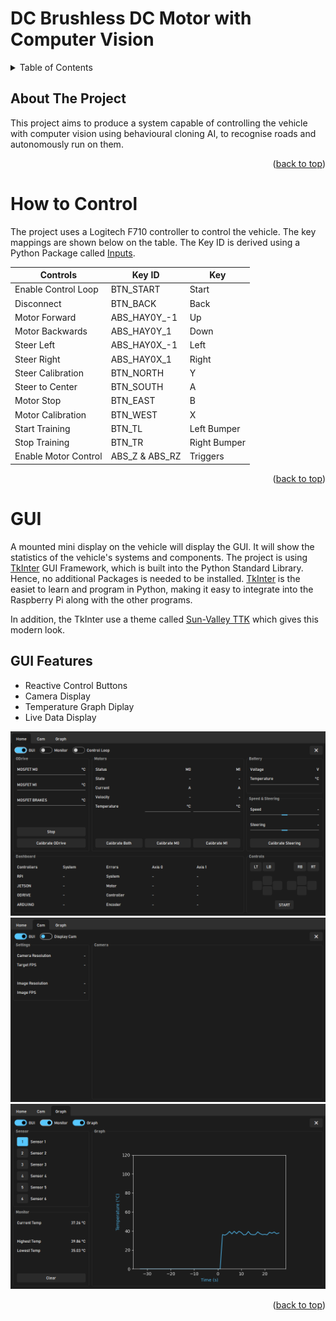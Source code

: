 <a name="readme-top"></a>

# DC Brushless DC Motor with Computer Vision

<details>
  <summary>Table of Contents</summary>
  <ol>
    <li><a href="#about-the-project">About The Project</a></li>
    <li><a href="#how-to-control">How to Control</a></li>
    <li><a href="#tkinter-gui">TkInter GUI</a></li>
  </ol>
</details>

## About The Project
This project aims to produce a system capable of controlling the vehicle with computer vision using behavioural cloning AI, to recognise roads and autonomously run on them.

<p align="right">(<a href="#readme-top">back to top</a>)</p>

# How to Control
The project uses a Logitech F710 controller to control the vehicle. The key mappings are shown below on the table. The Key ID is derived using a Python Package called [Inputs](https://inputs.readthedocs.io/en/latest/).

| Controls             	| Key ID         	| Key          	|
|----------------------	|----------------	|--------------	|
| Enable Control Loop  	| BTN_START      	| Start        	|
| Disconnect           	| BTN_BACK       	| Back         	|
| Motor Forward        	| ABS_HAY0Y_-1   	| Up           	|
| Motor Backwards      	| ABS_HAY0Y_1    	| Down         	|
| Steer Left           	| ABS_HAY0X_-1   	| Left         	|
| Steer Right          	| ABS_HAY0X_1    	| Right        	|
| Steer Calibration    	| BTN_NORTH      	| Y            	|
| Steer to Center      	| BTN_SOUTH      	| A            	|
| Motor Stop           	| BTN_EAST       	| B            	|
| Motor Calibration    	| BTN_WEST       	| X            	|
| Start Training       	| BTN_TL         	| Left Bumper  	|
| Stop Training        	| BTN_TR         	| Right Bumper 	|
| Enable Motor Control 	| ABS_Z & ABS_RZ 	| Triggers     	|

<p align="right">(<a href="#readme-top">back to top</a>)</p>

# GUI
A mounted mini display on the vehicle will display the GUI. It will show the statistics of the vehicle's systems and components. The project is using [TkInter](https://docs.python.org/3/library/tk.html) GUI Framework, which is built into the Python Standard Library. Hence, no additional Packages is needed to be installed. [TkInter](https://docs.python.org/3/library/tk.html) is the easiet to learn and program in Python, making it easy to integrate into the Raspberry Pi along with the other programs.

In addition, the TkInter use a theme called [Sun-Valley TTK](https://github.com/rdbende/Sun-Valley-ttk-theme) which gives this modern look.

## GUI Features
- Reactive Control Buttons
- Camera Display
- Temperature Graph Diplay
- Live Data Display

<img src="./GUIs/Images/gui-home-tab.png" alt="GUI Home Tab"/>
<img src="./GUIs/Images/gui-camera-tab.png" alt="GUI Camera Tab"/>
<img src="./GUIs/Images/gui-graph-tab.png" alt="GUI Graph Tab"/>

<p align="right">(<a href="#readme-top">back to top</a>)</p>
